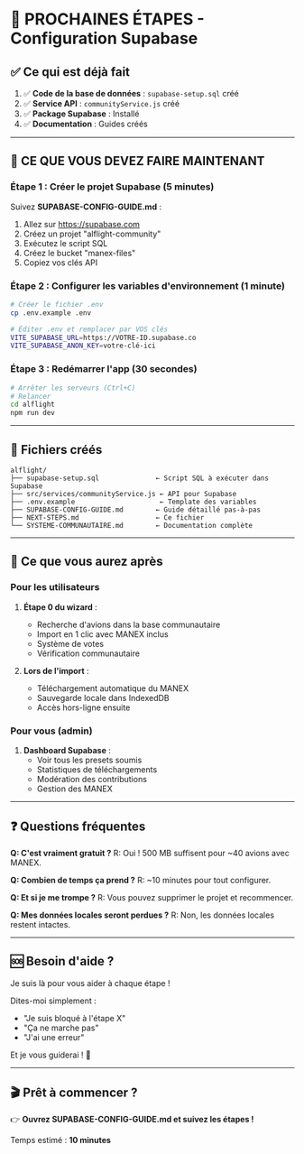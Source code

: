 # 🎯 PROCHAINES ÉTAPES - Configuration Supabase

## ✅ Ce qui est déjà fait

1. ✅ **Code de la base de données** : `supabase-setup.sql` créé
2. ✅ **Service API** : `communityService.js` créé
3. ✅ **Package Supabase** : Installé
4. ✅ **Documentation** : Guides créés

---

## 🚀 CE QUE VOUS DEVEZ FAIRE MAINTENANT

### Étape 1 : Créer le projet Supabase (5 minutes)

Suivez **SUPABASE-CONFIG-GUIDE.md** :

1. Allez sur https://supabase.com
2. Créez un projet "alflight-community"
3. Exécutez le script SQL
4. Créez le bucket "manex-files"
5. Copiez vos clés API

### Étape 2 : Configurer les variables d'environnement (1 minute)

```bash
# Créer le fichier .env
cp .env.example .env

# Éditer .env et remplacer par VOS clés
VITE_SUPABASE_URL=https://VOTRE-ID.supabase.co
VITE_SUPABASE_ANON_KEY=votre-clé-ici
```

### Étape 3 : Redémarrer l'app (30 secondes)

```bash
# Arrêter les serveurs (Ctrl+C)
# Relancer
cd alflight
npm run dev
```

---

## 📝 Fichiers créés

```
alflight/
├── supabase-setup.sql              ← Script SQL à exécuter dans Supabase
├── src/services/communityService.js ← API pour Supabase
├── .env.example                     ← Template des variables
├── SUPABASE-CONFIG-GUIDE.md        ← Guide détaillé pas-à-pas
├── NEXT-STEPS.md                   ← Ce fichier
└── SYSTEME-COMMUNAUTAIRE.md        ← Documentation complète
```

---

## 🎁 Ce que vous aurez après

### Pour les utilisateurs

1. **Étape 0 du wizard** :
   - Recherche d'avions dans la base communautaire
   - Import en 1 clic avec MANEX inclus
   - Système de votes
   - Vérification communautaire

2. **Lors de l'import** :
   - Téléchargement automatique du MANEX
   - Sauvegarde locale dans IndexedDB
   - Accès hors-ligne ensuite

### Pour vous (admin)

1. **Dashboard Supabase** :
   - Voir tous les presets soumis
   - Statistiques de téléchargements
   - Modération des contributions
   - Gestion des MANEX

---

## ❓ Questions fréquentes

**Q: C'est vraiment gratuit ?**
R: Oui ! 500 MB suffisent pour ~40 avions avec MANEX.

**Q: Combien de temps ça prend ?**
R: ~10 minutes pour tout configurer.

**Q: Et si je me trompe ?**
R: Vous pouvez supprimer le projet et recommencer.

**Q: Mes données locales seront perdues ?**
R: Non, les données locales restent intactes.

---

## 🆘 Besoin d'aide ?

Je suis là pour vous aider à chaque étape !

Dites-moi simplement :
- "Je suis bloqué à l'étape X"
- "Ça ne marche pas"
- "J'ai une erreur"

Et je vous guiderai ! 🚀

---

## 🎬 Prêt à commencer ?

👉 **Ouvrez SUPABASE-CONFIG-GUIDE.md et suivez les étapes !**

Temps estimé : **10 minutes**
